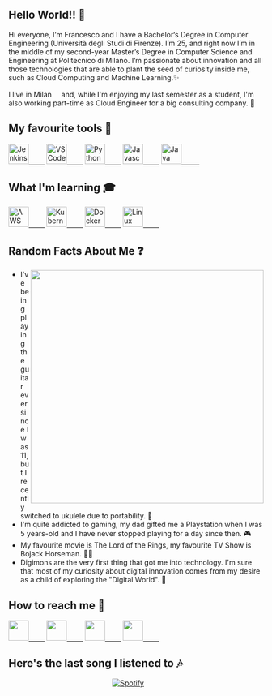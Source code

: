 ## Hello World!! 👋

Hi everyone, I’m Francesco and I have a Bachelor‘s Degree in Computer Engineering (Università degli Studi di Firenze). I’m 25, and right now I’m in the middle of my second-year Master’s Degree in Computer Science and Engineering at Politecnico di Milano. I’m passionate about innovation and all those technologies that are able to plant the seed of curiosity inside me, such as Cloud Computing and Machine Learning.✨

I live in Milan<img src="https://img.icons8.com/color/48/000000/italy-circular.png" width="15px"> and, while I'm enjoying my last semester as a student, I'm also working part-time as Cloud Engineer for a big consulting company. 🚀

## My favourite tools 🔨

[<img src="https://img.icons8.com/color/48/000000/jenkins.png" width="40px" alt="Jenkins">&nbsp;&nbsp;&nbsp;&nbsp;&nbsp;&nbsp;&nbsp;&nbsp;](https://www.jenkins.io/)
[<img src="https://img.icons8.com/dusk/64/000000/visual-studio-code-2019.png" width="40px" alt="VS Code">&nbsp;&nbsp;&nbsp;&nbsp;&nbsp;&nbsp;&nbsp;&nbsp;](https://code.visualstudio.com/api/references/vscode-api)
[<img src="https://img.icons8.com/dusk/64/000000/python.png" width="40px" alt="Python">&nbsp;&nbsp;&nbsp;&nbsp;&nbsp;&nbsp;&nbsp;&nbsp;](https://www.python.org/)
[<img src="https://img.icons8.com/dusk/64/000000/javascript.png" width="40px" alt="Javascript">&nbsp;&nbsp;&nbsp;&nbsp;&nbsp;&nbsp;&nbsp;&nbsp;](https://www.javascript.com/)
[<img src="https://img.icons8.com/dusk/64/000000/java-coffee-cup-logo.png" width="40px" alt="Java">&nbsp;&nbsp;&nbsp;&nbsp;&nbsp;&nbsp;&nbsp;&nbsp;&nbsp;](https://www.java.com/it/)

## What I'm learning 🎓
[<img src="https://img.icons8.com/dusk/64/000000/amazon.png" width="40px" alt="AWS">&nbsp;&nbsp;&nbsp;&nbsp;&nbsp;&nbsp;&nbsp;&nbsp;](https://aws.amazon.com/)
[<img src="https://img.icons8.com/color/48/000000/kubernetes.png" width="40px" alt="Kubernetes">&nbsp;&nbsp;&nbsp;&nbsp;&nbsp;&nbsp;&nbsp;&nbsp;](https://kubernetes.io/)
[<img src="https://img.icons8.com/dusk/64/000000/docker.png" width="40px" alt="Docker">&nbsp;&nbsp;&nbsp;&nbsp;&nbsp;&nbsp;&nbsp;&nbsp;](https://www.docker.com/)
[<img src="https://img.icons8.com/dusk/64/000000/linux.png" width="40px" alt="Linux">&nbsp;&nbsp;&nbsp;&nbsp;&nbsp;&nbsp;&nbsp;&nbsp;](https://www.linux.it/)

## Random Facts About Me ❓
<img align="right" src="https://i.pinimg.com/originals/3e/db/d3/3edbd3a875298663a46f555c7f54fa73.gif" width="460px">

* I've being playing the guitar ever since I was 11, but I recently switched to ukulele due to portability. 🎸
* I'm quite addicted to gaming, my dad gifted me a Playstation when I was 5 years-old and I have never stopped playing for a day since then. 🎮
* My favourite movie is The Lord of the Rings, my favourite TV Show is Bojack Horseman. 🐴🍾
* Digimons are the very first thing that got me into technology. I'm sure that most of my curiosity about digital innovation comes from my desire as a child of exploring the "Digital World". 👾

## How to reach me 📩
[<img src="https://img.icons8.com/dusk/64/000000/linkedin.png" width="40px">&nbsp;&nbsp;&nbsp;&nbsp;&nbsp;&nbsp;&nbsp;&nbsp;](https://www.linkedin.com/in/francesco-amorosini-7476a5199/)
[<img src="https://img.icons8.com/dusk/64/000000/send-mass-email.png" width="40px">&nbsp;&nbsp;&nbsp;&nbsp;&nbsp;&nbsp;&nbsp;&nbsp;](mailto:francesco.amorosini25@gmail.com)
[<img src="https://img.icons8.com/dusk/64/000000/facebook-new--v2.png" width="40px">&nbsp;&nbsp;&nbsp;&nbsp;&nbsp;&nbsp;&nbsp;&nbsp;](https://www.facebook.com/mrmrmoro25/)
[<img src="https://img.icons8.com/dusk/64/000000/instagram.png" width="40px">&nbsp;&nbsp;&nbsp;&nbsp;&nbsp;&nbsp;&nbsp;&nbsp;](https://www.instagram.com/_moro25/)

<!-- [![spotify-github-profile](https://spotify-github-profile.vercel.app/api/view?uid=11139999916&cover_image=true&theme=default)](https://github.com/kittinan/spotify-github-profile) -->
## Here's the last song I listened to 🎶
&nbsp;&nbsp;&nbsp;&nbsp;&nbsp;&nbsp;&nbsp;&nbsp;&nbsp;&nbsp;&nbsp;&nbsp;&nbsp;&nbsp;&nbsp;&nbsp;&nbsp;&nbsp;&nbsp;&nbsp;&nbsp;&nbsp;&nbsp;&nbsp;&nbsp;&nbsp;&nbsp;&nbsp;&nbsp;&nbsp;&nbsp;&nbsp;&nbsp;&nbsp;&nbsp;&nbsp;&nbsp;&nbsp;&nbsp;&nbsp;&nbsp;&nbsp;&nbsp;&nbsp;&nbsp;&nbsp;&nbsp;&nbsp;&nbsp;&nbsp;&nbsp;&nbsp;[![Spotify](https://spotify-github-i28igy4ix-francescoamorosini.vercel.app/api/spotify)](https://open.spotify.com/user/11139999916)
